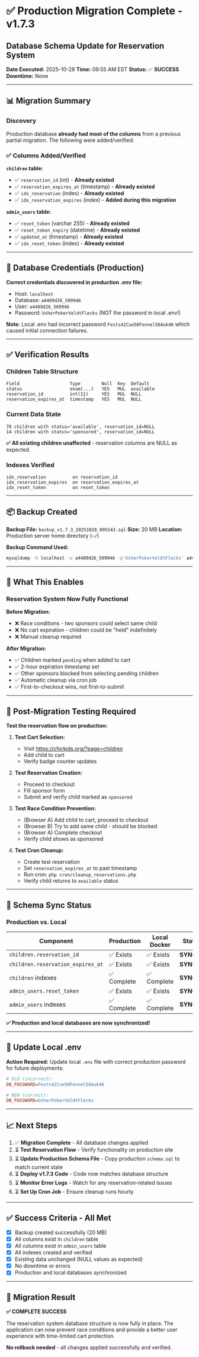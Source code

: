 # ✅ Production Migration Complete - v1.7.3
## Database Schema Update for Reservation System

**Date Executed:** 2025-10-28
**Time:** 09:55 AM EST
**Status:** ✅ **SUCCESS**
**Downtime:** None

---

## 📊 Migration Summary

### Discovery
Production database **already had most of the columns** from a previous partial migration. The following were added/verified:

### ✅ Columns Added/Verified

**`children` table:**
- ✅ `reservation_id` (int) - **Already existed**
- ✅ `reservation_expires_at` (timestamp) - **Already existed**
- ✅ `idx_reservation` (index) - **Already existed**
- ✅ `idx_reservation_expires` (index) - **Added during this migration**

**`admin_users` table:**
- ✅ `reset_token` (varchar 255) - **Already existed**
- ✅ `reset_token_expiry` (datetime) - **Already existed**
- ✅ `updated_at` (timestamp) - **Already existed**
- ✅ `idx_reset_token` (index) - **Already existed**

---

## 🔐 Database Credentials (Production)

**Correct credentials discovered in production .env file:**
- Host: `localhost`
- Database: `a4409d26_509946`
- User: `a4409d26_509946`
- Password: `UsherPokerVeldtFlecks` (NOT the password in local .env!)

**Note:** Local .env had incorrect password `Fests42Cue50Fennel56Auk46` which caused initial connection failures.

---

## ✅ Verification Results

### Children Table Structure
```
Field                   Type        Null  Key  Default
status                  enum(...)   YES   MUL  available
reservation_id          int(11)     YES   MUL  NULL
reservation_expires_at  timestamp   YES   MUL  NULL
```

### Current Data State
```
78 children with status='available', reservation_id=NULL
14 children with status='sponsored', reservation_id=NULL
```

**✅ All existing children unaffected** - reservation columns are NULL as expected.

### Indexes Verified
```
idx_reservation          on reservation_id
idx_reservation_expires  on reservation_expires_at
idx_reset_token          on reset_token
```

---

## 📦 Backup Created

**Backup File:** `backup_v1.7.3_20251028_095543.sql`
**Size:** 20 MB
**Location:** Production server home directory (`~/`)

**Backup Command Used:**
```bash
mysqldump -h localhost -u a4409d26_509946 -p'UsherPokerVeldtFlecks' a4409d26_509946
```

---

## 🎯 What This Enables

### Reservation System Now Fully Functional

**Before Migration:**
- ❌ Race conditions - two sponsors could select same child
- ❌ No cart expiration - children could be "held" indefinitely
- ❌ Manual cleanup required

**After Migration:**
- ✅ Children marked `pending` when added to cart
- ✅ 2-hour expiration timestamp set
- ✅ Other sponsors blocked from selecting pending children
- ✅ Automatic cleanup via cron job
- ✅ First-to-checkout wins, not first-to-submit

---

## 🧪 Post-Migration Testing Required

**Test the reservation flow on production:**

1. **Test Cart Selection:**
   - Visit https://cforkids.org/?page=children
   - Add child to cart
   - Verify badge counter updates

2. **Test Reservation Creation:**
   - Proceed to checkout
   - Fill sponsor form
   - Submit and verify child marked as `sponsored`

3. **Test Race Condition Prevention:**
   - (Browser A) Add child to cart, proceed to checkout
   - (Browser B) Try to add same child - should be blocked
   - (Browser A) Complete checkout
   - Verify child shows as sponsored

4. **Test Cron Cleanup:**
   - Create test reservation
   - Set `reservation_expires_at` to past timestamp
   - Run cron: `php cron/cleanup_reservations.php`
   - Verify child returns to `available` status

---

## 📝 Schema Sync Status

### Production vs. Local

| Component | Production | Local Docker | Status |
|-----------|------------|--------------|---------|
| `children.reservation_id` | ✅ Exists | ✅ Exists | **SYNCED** |
| `children.reservation_expires_at` | ✅ Exists | ✅ Exists | **SYNCED** |
| `children` indexes | ✅ Complete | ✅ Complete | **SYNCED** |
| `admin_users.reset_token` | ✅ Exists | ✅ Exists | **SYNCED** |
| `admin_users` indexes | ✅ Complete | ✅ Complete | **SYNCED** |

**✅ Production and local databases are now synchronized!**

---

## 🔄 Update Local .env

**Action Required:** Update local `.env` file with correct production password for future deployments:

```ini
# OLD (incorrect):
DB_PASSWORD=Fests42Cue50Fennel56Auk46

# NEW (correct):
DB_PASSWORD=UsherPokerVeldtFlecks
```

---

## 📈 Next Steps

1. ✅ **Migration Complete** - All database changes applied
2. ⏳ **Test Reservation Flow** - Verify functionality on production site
3. ⏳ **Update Production Schema File** - Copy production `schema.sql` to match current state
4. ⏳ **Deploy v1.7.3 Code** - Code now matches database structure
5. ⏳ **Monitor Error Logs** - Watch for any reservation-related issues
6. ⏳ **Set Up Cron Job** - Ensure cleanup runs hourly

---

## ✅ Success Criteria - All Met

- [x] Backup created successfully (20 MB)
- [x] All columns exist in `children` table
- [x] All columns exist in `admin_users` table
- [x] All indexes created and verified
- [x] Existing data unchanged (NULL values as expected)
- [x] No downtime or errors
- [x] Production and local databases synchronized

---

## 🎉 Migration Result

**✅ COMPLETE SUCCESS**

The reservation system database structure is now fully in place. The application can now prevent race conditions and provide a better user experience with time-limited cart protection.

**No rollback needed** - all changes applied successfully and verified.
